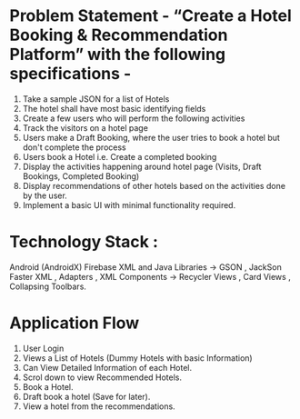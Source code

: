 # Problem Statement - “Create a Hotel Booking & Recommendation Platform” with the following specifications -
1. Take a sample JSON for a list of Hotels
2. The hotel shall have most basic identifying fields
3. Create a few users who will perform the following activities 
4. Track the visitors on a hotel page
5. Users make a Draft Booking, where the user tries to book a hotel but don't complete the process
6. Users book a Hotel i.e. Create a completed booking
7. Display the activities happening around hotel page (Visits, Draft Bookings, Completed Booking)
8. Display recommendations of other hotels based on the activities done by the user.
9. Implement a basic UI with minimal functionality required.
 
 # Technology Stack : 
Android (AndroidX)
Firebase
XML and Java
Libraries -> GSON , JackSon Faster XML , Adapters , 
XML Components -> Recycler Views , Card Views , Collapsing Toolbars.
 
# Application Flow
1. User Login 
2. Views a List of Hotels (Dummy Hotels with basic Information)
3. Can View Detailed Information of each Hotel.
4. Scrol down to view Recommended Hotels.
5. Book a Hotel.
6. Draft book a hotel (Save for later).
7. View a hotel from the recommendations.
